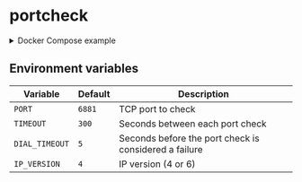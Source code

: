 # portcheck

<details>
  <summary>Docker Compose example</summary>

```yaml
version: "3"

services:
  portcheck:
    container_name: portcheck
    environment:
      - PORT=6881
    image: eiqnepm/portcheck:restart
    network_mode: service:gluetun
    restart: unless-stopped
    volumes:
      - /var/run/docker.sock:/var/run/docker.sock

  deluge:
    container_name: deluge
    environment:
      - DELUGE_LOGLEVEL=error
      - PGID=1000
      - PUID=1000
      - TZ=Etc/UTC
    image: lscr.io/linuxserver/deluge
    labels:
      # Restart this container when the port is inaccessible
      - io.github.eiqnepm.portcheck.enable=true
    network_mode: service:gluetun
    restart: unless-stopped
    volumes:
      - ./deluge/config:/config
      - ./deluge/downloads:/downloads

  gluetun:
    cap_add:
      - NET_ADMIN
    container_name: gluetun
    devices:
      - /dev/net/tun:/dev/net/tun
    environment:
      - VPN_SERVICE_PROVIDER=mullvad
      - VPN_TYPE=wireguard
      - WIREGUARD_PRIVATE_KEY=👀
      - WIREGUARD_ADDRESSES=👀
      - SERVER_CITIES=Amsterdam
      - OWNED_ONLY=yes
      - FIREWALL_VPN_INPUT_PORTS=6881
    image: qmcgaw/gluetun
    ports:
      - 8112:8112 # Deluge
    restart: unless-stopped
    volumes:
      - ./gluetun:/gluetun
```

</details>

## Environment variables

| Variable       | Default | Description                                           |
| -------------- | ------- | ----------------------------------------------------- |
| `PORT`         | `6881`  | TCP port to check                                     |
| `TIMEOUT`      | `300`   | Seconds between each port check                       |
| `DIAL_TIMEOUT` | `5`     | Seconds before the port check is considered a failure |
| `IP_VERSION`   | `4`     | IP version (4 or 6)                                   |
